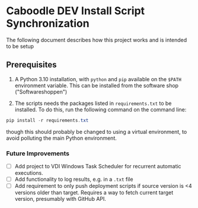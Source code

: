 # Caboodle DEV Install Script Synchronization

The following document describes how this project works and is intended to be setup 

## Prerequisites
1. A Python 3.10 installation, with `python` and `pip` available on the `$PATH` environment variable. This can be installed from the software shop ("Softwareshoppen")

2. The scripts needs the packages listed in `requirements.txt` to be installed. To do this, run the following command on the command line:
```powershell
pip install -r requirements.txt
```
though this should probably be changed to using a virtual environment, to avoid polluting the main Python environment.


### Future Improvements
- [ ] Add project to VDI Windows Task Scheduler for recurrent automatic executions.
- [ ] Add functionality to log results, e.g. in a `.txt` file
- [ ] Add requirement to only push deployment scripts if source version is <4 versions older than target. Requires a way to fetch current target version, presumably with GitHub API.
